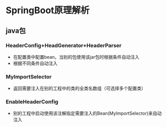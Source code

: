 # SpringBoot原理解析
## java包
### HeaderConfig+HeadGenerator+HeaderParser
- 在配置类中配置bean，当别的包使用该jar包时根据条件自动注入
- 根据不同条件自动注入

### MyImportSelector
- 返回需要注入在别的工程中的类的全类名数组（可选择多个配置类）

### EnableHeaderConfig
- 别的工程中启动使用该注解指定需要注入的Bean(MyImportSelector)来自动注入